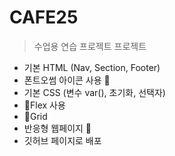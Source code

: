 # CAFE25

>수업용 연습 프로젝트
프로젝트

+ 기본 HTML (Nav, Section, Footer) 
+ 폰트오썸 아이콘 사용 🌷
+ 기본 CSS (변수 var(), 초기화, 선택자)
+ 🍪Flex 사용
+ 🍝Grid
+ 반응형 웹페이지 🧵
+ 깃허브 페이지로 배포 
